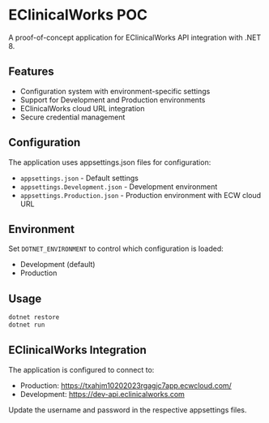 # EClinicalWorks POC

A proof-of-concept application for EClinicalWorks API integration with .NET 8.

## Features

- Configuration system with environment-specific settings
- Support for Development and Production environments
- EClinicalWorks cloud URL integration
- Secure credential management

## Configuration

The application uses appsettings.json files for configuration:

- `appsettings.json` - Default settings
- `appsettings.Development.json` - Development environment
- `appsettings.Production.json` - Production environment with ECW cloud URL

## Environment

Set `DOTNET_ENVIRONMENT` to control which configuration is loaded:
- Development (default)
- Production

## Usage

```bash
dotnet restore
dotnet run
```

## EClinicalWorks Integration

The application is configured to connect to:
- Production: https://txahjm10202023rgagjc7app.ecwcloud.com/
- Development: https://dev-api.eclinicalworks.com

Update the username and password in the respective appsettings files.